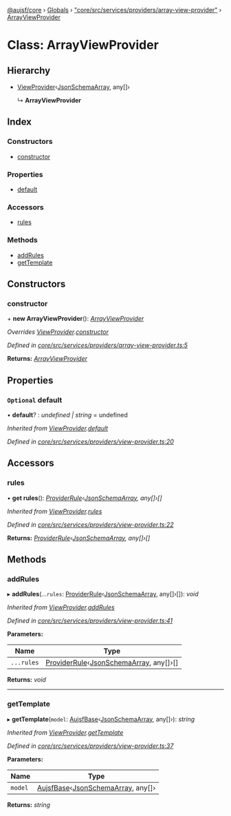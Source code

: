 [@aujsf/core](../README.md) › [Globals](../globals.md) › ["core/src/services/providers/array-view-provider"](../modules/_core_src_services_providers_array_view_provider_.md) › [ArrayViewProvider](_core_src_services_providers_array_view_provider_.arrayviewprovider.md)

# Class: ArrayViewProvider

## Hierarchy

* [ViewProvider](_core_src_services_providers_view_provider_.viewprovider.md)‹[JsonSchemaArray](../interfaces/_core_src_models_json_schema_.jsonschemaarray.md), any[]›

  ↳ **ArrayViewProvider**

## Index

### Constructors

* [constructor](_core_src_services_providers_array_view_provider_.arrayviewprovider.md#constructor)

### Properties

* [default](_core_src_services_providers_array_view_provider_.arrayviewprovider.md#optional-default)

### Accessors

* [rules](_core_src_services_providers_array_view_provider_.arrayviewprovider.md#rules)

### Methods

* [addRules](_core_src_services_providers_array_view_provider_.arrayviewprovider.md#addrules)
* [getTemplate](_core_src_services_providers_array_view_provider_.arrayviewprovider.md#gettemplate)

## Constructors

###  constructor

\+ **new ArrayViewProvider**(): *[ArrayViewProvider](_core_src_services_providers_array_view_provider_.arrayviewprovider.md)*

*Overrides [ViewProvider](_core_src_services_providers_view_provider_.viewprovider.md).[constructor](_core_src_services_providers_view_provider_.viewprovider.md#protected-constructor)*

*Defined in [core/src/services/providers/array-view-provider.ts:5](https://github.com/jbockle/au-jsonschema-form/blob/edb7bd4/packages/core/src/services/providers/array-view-provider.ts#L5)*

**Returns:** *[ArrayViewProvider](_core_src_services_providers_array_view_provider_.arrayviewprovider.md)*

## Properties

### `Optional` default

• **default**? : *undefined | string* = undefined

*Inherited from [ViewProvider](_core_src_services_providers_view_provider_.viewprovider.md).[default](_core_src_services_providers_view_provider_.viewprovider.md#optional-default)*

*Defined in [core/src/services/providers/view-provider.ts:20](https://github.com/jbockle/au-jsonschema-form/blob/edb7bd4/packages/core/src/services/providers/view-provider.ts#L20)*

## Accessors

###  rules

• **get rules**(): *[ProviderRule](../interfaces/_core_src_services_providers_view_provider_.providerrule.md)‹[JsonSchemaArray](../interfaces/_core_src_models_json_schema_.jsonschemaarray.md), any[]›[]*

*Inherited from [ViewProvider](_core_src_services_providers_view_provider_.viewprovider.md).[rules](_core_src_services_providers_view_provider_.viewprovider.md#rules)*

*Defined in [core/src/services/providers/view-provider.ts:22](https://github.com/jbockle/au-jsonschema-form/blob/edb7bd4/packages/core/src/services/providers/view-provider.ts#L22)*

**Returns:** *[ProviderRule](../interfaces/_core_src_services_providers_view_provider_.providerrule.md)‹[JsonSchemaArray](../interfaces/_core_src_models_json_schema_.jsonschemaarray.md), any[]›[]*

## Methods

###  addRules

▸ **addRules**(...`rules`: [ProviderRule](../interfaces/_core_src_services_providers_view_provider_.providerrule.md)‹[JsonSchemaArray](../interfaces/_core_src_models_json_schema_.jsonschemaarray.md), any[]›[]): *void*

*Inherited from [ViewProvider](_core_src_services_providers_view_provider_.viewprovider.md).[addRules](_core_src_services_providers_view_provider_.viewprovider.md#addrules)*

*Defined in [core/src/services/providers/view-provider.ts:41](https://github.com/jbockle/au-jsonschema-form/blob/edb7bd4/packages/core/src/services/providers/view-provider.ts#L41)*

**Parameters:**

Name | Type |
------ | ------ |
`...rules` | [ProviderRule](../interfaces/_core_src_services_providers_view_provider_.providerrule.md)‹[JsonSchemaArray](../interfaces/_core_src_models_json_schema_.jsonschemaarray.md), any[]›[] |

**Returns:** *void*

___

###  getTemplate

▸ **getTemplate**(`model`: [AujsfBase](_core_src_elements_aujsf_base_.aujsfbase.md)‹[JsonSchemaArray](../interfaces/_core_src_models_json_schema_.jsonschemaarray.md), any[]›): *string*

*Inherited from [ViewProvider](_core_src_services_providers_view_provider_.viewprovider.md).[getTemplate](_core_src_services_providers_view_provider_.viewprovider.md#gettemplate)*

*Defined in [core/src/services/providers/view-provider.ts:37](https://github.com/jbockle/au-jsonschema-form/blob/edb7bd4/packages/core/src/services/providers/view-provider.ts#L37)*

**Parameters:**

Name | Type |
------ | ------ |
`model` | [AujsfBase](_core_src_elements_aujsf_base_.aujsfbase.md)‹[JsonSchemaArray](../interfaces/_core_src_models_json_schema_.jsonschemaarray.md), any[]› |

**Returns:** *string*
